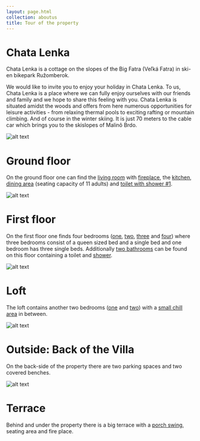 ```yaml
---
layout: page.html
collection: aboutus
title: Tour of the property
---
```

Chata **Lenka**
======================================================
Chata Lenka is a cottage on the slopes of the Big Fatra (Veľká Fatra) in ski- en bikepark Ružomberok.

We would like to invite you to enjoy your holiday in Chata Lenka. To us, Chata Lenka is a place where we can fully enjoy ourselves with our friends and family and we hope to share this feeling with you. Chata Lenka is situated amidst the woods and offers from here numerous opportunities for leisure activities - from relaxing thermal pools to exciting rafting or mountain climbing. And of course in the winter skiing. It is just 70 meters to the cable car which brings you to the skislopes of Malinô Brdo.

![alt text](/img/front-clean.jpg "Logo Title Text 1")

Ground floor
============
On the ground floor one can find the [living room](/img/villa/livingroom.jpg) with [fireplace](/img/villa/winter-fire-new.jpg), the [kitchen](/img/villa/kitchen.jpg), [dining area](/img/villa/dining.jpg) (seating capacity of 11 adults) and [toilet with shower #1](/img/villa/ground-toilet-shower.jpg).

![alt text](/img/villa/bedroom1.jpg "Logo Title Text 1")

First floor
===========
On the first floor one finds four bedrooms ([one](/img/villa/bedroom1.jpg), [two](/img/villa/bedroom2.jpg), [three](/img/villa/bedroom3.jpg) and [four](/img/villa/bedroom4.jpg)) where three bedrooms consist of a queen sized bed and a single bed and one bedroom has three single beds. Additionally [two bathrooms](/img/villa/bathroom1.jpg) can be found on this floor containing a toilet and [shower](/img/villa/bathroom2.jpg).

![alt text](/img/villa/attic1.jpg "Logo Title Text 1")

Loft
=====
The loft contains another two bedrooms ([one](/img/villa/attic1.jpg) and [two](/img/villa/attic2.jpg)) with a [small chill area](/img/villa/attic-seating.jpg) in between.

![alt text](/img/villa/benches.jpg "Logo Title Text 1")

Outside: Back of the Villa
===================
On the back-side of the property there are two parking spaces and two covered benches.

![alt text](/img/villa/behind.jpg "Logo Title Text 1")

Terrace
=======
Behind and under the property there is a big terrace with a [porch swing](/img/villa/porch-swing.jpg), seating area and fire place.
